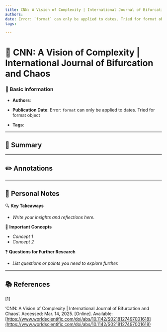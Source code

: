 ```yaml
---
title: CNN: A Vision of Complexity | International Journal of Bifurcation and Chaos
authors: 
date: Error: `format` can only be applied to dates. Tried for format object
tags: 

---
```


# 📖 CNN: A Vision of Complexity | International Journal of Bifurcation and Chaos

### 📌 Basic Information
- **Authors**: 
- **Publication Date**: Error: `format` can only be applied to dates. Tried for format object

- **Tags**: 

---

## 📝 Summary
> 

---

## ✏️ Annotations


---

## 🧐 Personal Notes
🔍 **Key Takeaways**  
- _Write your insights and reflections here._

📌 **Important Concepts**  
- _Concept 1_  
- _Concept 2_

❓ **Questions for Further Research**  
- _List questions or points you need to explore further._

---

## 📚 References
[1]

‘CNN: A Vision of Complexity | International Journal of Bifurcation and Chaos’. Accessed: Mar. 14, 2025. [Online]. Available: [https://www.worldscientific.com/doi/abs/10.1142/S0218127497001618](https://www.worldscientific.com/doi/abs/10.1142/S0218127497001618)